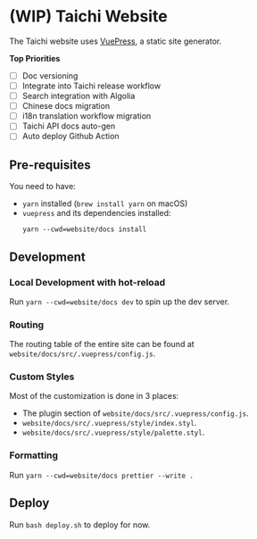 # (WIP) Taichi Website

The Taichi website uses [VuePress](https://vuepress.vuejs.org/), a static site generator.

**Top Priorities**

- [ ] Doc versioning
- [ ] Integrate into Taichi release workflow
- [ ] Search integration with Algolia
- [ ] Chinese docs migration
- [ ] i18n translation workflow migration
- [ ] Taichi API docs auto-gen
- [ ] Auto deploy Github Action

## Pre-requisites

You need to have:

- `yarn` installed (`brew install yarn` on macOS)
- `vuepress` and its dependencies installed:
    ```
    yarn --cwd=website/docs install
    ```

## Development

### Local Development with hot-reload

Run `yarn --cwd=website/docs dev` to spin up the dev server.

### Routing

The routing table of the entire site can be found at `website/docs/src/.vuepress/config.js`.

### Custom Styles

Most of the customization is done in 3 places:

- The plugin section of `website/docs/src/.vuepress/config.js`.
- `website/docs/src/.vuepress/style/index.styl`.
- `website/docs/src/.vuepress/style/palette.styl`.

### Formatting

Run `yarn --cwd=website/docs prettier --write .`

## Deploy

Run `bash deploy.sh` to deploy for now.
